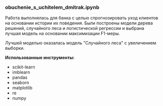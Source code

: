 ### obuchenie_s_uchitelem_dmitrak.ipynb ###

Работа выполнялась для банка с целью спрогнозировать уход клиентов на основании истории их поведения. 
Были построены модели дерева решений, случайного леса и логистической регрессии и выбрана лучшая модель на основании максимизации F1-меры.

Лучшей моделью оказалась модель "Случайного леса" с увеличением выборки.


**Использованные инструменты:**

- scikit-learn
- imblearn
- pandas
- seaborn
- matplotlib
- re
- numpy
